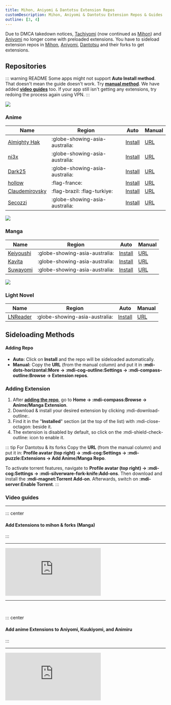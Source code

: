 ```yaml
---
title: Mihon, Aniyomi & Dantotsu Extension Repos
customDescription: Mihon, Aniyomi & Dantotsu Extension Repos & Guides
outline: [3, 4]
---
```


<GradientCard title="Extension Repos" description="Mihon, Aniyomi & Dantotsu Extension Repos & Guides" theme="turquoise" variant="thin"/>

Due to DMCA takedown notices, [Tachiyomi](https://tachiyomi.org/) (now continued as [Mihon](https://mihon.app/)) and [Aniyomi](https://aniyomi.org/) no longer come with preloaded extensions. You have to sideload extension repos in [Mihon](https://mihon.app/), [Aniyomi](https://aniyomi.org/), [Dantotsu](https://dantotsuapp.netlify.app/) and their forks to get extensions.

## Repositories

::: warning README
Some apps might not support **Auto Install method**. That doesn't mean the guide doesn't work. Try [**manual method**](#adding-repo). We have added [**video guides**](#video-guides) too. If your app still isn't getting any extensions, try redoing the process again using VPN.
:::

![](/banner/anime.png)

### Anime

| Name | Region | Auto | Manual |
| - | - | - | - |
| [Almighty Hak ](https://github.com/almightyhak/aniyomi-anime-repo) | :globe-showing-asia-australia: | [Install](aniyomi://add-repo?url=https://raw.githubusercontent.com/almightyhak/aniyomi-anime-repo/main/index.min.json) | [URL](https://raw.githubusercontent.com/almightyhak/aniyomi-anime-repo/main/index.min.json) |
| [ni3x](https://github.com/ni3x/aniyomi-extensions) | :globe-showing-asia-australia: | [Install](aniyomi://add-repo?url=https://raw.githubusercontent.com/ni3x/aniyomi-extensions/repo/index.min.json) | [URL](https://raw.githubusercontent.com/ni3x/aniyomi-extensions/repo/index.min.json) |
| [Dark25](https://github.com/Dark25/aniyomi-extensions) | :globe-showing-asia-australia: | [Install](aniyomi://add-repo?url=https://raw.githubusercontent.com/Dark25/aniyomi-extensions/repo/index.min.json) | [URL](https://raw.githubusercontent.com/Dark25/aniyomi-extensions/repo/index.min.json) |
| [hollow](https://codeberg.org/hollow/aniyomi-extensions-fr) | :flag-france: | [Install](aniyomi://add-repo?url=https://codeberg.org/hollow/aniyomi-extensions-fr/media/branch/repo/index.min.json) | [URL](https://codeberg.org/hollow/aniyomi-extensions-fr/media/branch/repo/index.min.json) |
| [Claudemirovsky](https://github.com/Claudemirovsky/cursedyomi-extensions) | :flag-brazil: :flag-turkiye: | [Install](aniyomi://add-repo?url=https://raw.githubusercontent.com/Claudemirovsky/cursedyomi-extensions/repo/index.min.json) | [URL](https://raw.githubusercontent.com/Claudemirovsky/cursedyomi-extensions/repo/index.min.json) |
| [Secozzi](https://github.com/Secozzi/aniyomi-extensions) | :globe-showing-asia-australia: | [Install](aniyomi://add-repo?url=https://raw.githubusercontent.com/Secozzi/aniyomi-extensions/refs/heads/repo/index.min.json) | [URL](https://raw.githubusercontent.com/Secozzi/aniyomi-extensions/refs/heads/repo/index.min.json) |

![](/banner/manga.png)

### Manga
| Name | Region | Auto | Manual |
| - | - | - | - |
| [Keiyoushi ](https://keiyoushi.github.io/) | :globe-showing-asia-australia: | [Install](tachiyomi://add-repo?url=https://raw.githubusercontent.com/keiyoushi/extensions/repo/index.min.json) | [URL](https://raw.githubusercontent.com/keiyoushi/extensions/repo/index.min.json) |
| [Kavita](https://github.com/Kareadita/tach-extension/) | :globe-showing-asia-australia: | [Install](tachiyomi://add-repo?url=https://raw.githubusercontent.com/Kareadita/tach-extension/repo/index.min.json) | [URL](https://raw.githubusercontent.com/Kareadita/tach-extension/repo/index.min.json) |
| [Suwayomi](https://github.com/Suwayomi/tachiyomi-extension) | :globe-showing-asia-australia: | [Install](tachiyomi://add-repo?url=https://raw.githubusercontent.com/Suwayomi/tachiyomi-extension/repo/index.min.json) | [URL](https://raw.githubusercontent.com/Suwayomi/tachiyomi-extension/repo/index.min.json) |

![](/banner/novel.png)

### Light Novel
| Name | Region | Auto | Manual |
| - | - | - | - |
| [LNReader ](https://lnreader.github.io/) | :globe-showing-asia-australia: | [Install](lnreader://repo/add?url=https%3A%2F%2Fraw.githubusercontent.com%2FLNReader%2Flnreader-plugins%2Fplugins%2Fv3.0.0%2F.dist%2Fplugins.min.json) | [URL](https://lnreader.github.io/plugins) |



## Sideloading Methods

#### Adding Repo

- **Auto:** Click on **Install** and the repo will be sideloaded automatically.
- **Manual:** Copy the **URL** (from the manual column) and put it in **:mdi-dots-horizontal:More -> :mdi-cog-outline:Settings -> :mdi-compass-outline:Browse -> Extension repos**.

### Adding Extension

1. After [**adding the repo**](#adding-repo), go to **Home -> :mdi-compass:Browse -> Anime/Manga Extension**.
2. Download & install your desired extension by clicking :mdi-download-outline:.
3. Find it in the "**Installed**" section (at the top of the list) with :mdi-close-octagon: beside it.
4. The extension is disabled by default, so click on the :mdi-shield-check-outline: icon to enable it.

::: tip For Dantotsu & its forks
Copy the **URL** (from the manual column) and put it in: **Profile avatar (top right) -> :mdi-cog:Settings -> :mdi-puzzle:Extensions -> Add Anime/Manga Repo**.

To activate torrent features, navigate to **Profile avatar (top right) -> :mdi-cog:Settings -> :mdi-silverware-fork-knife:Add-ons**. Then download and install the **:mdi-magnet:Torrent Add-on**. Afterwards, switch on **:mdi-server:Enable Torrent**.
:::

### Video guides

---

::: center

#### **Add Extensions to mihon & forks (Manga)**

:::

---

<div class="video_wrapper">
<iframe src="https://www.facebook.com/plugins/video.php?height=450&href=https%3A%2F%2Fwww.facebook.com%2Fiitachiyomi%2Fvideos%2F465057105914883%2F&show_text=false&t=0" style="border:none;overflow:hidden" scrolling="no" frameborder="0" allowfullscreen="true" allow="autoplay; clipboard-write; encrypted-media; picture-in-picture; web-share" allowFullScreen="true"></iframe>
</div>

---

</br>

::: center

#### **Add anime Extensions to Aniyomi, Kuukiyomi, and Animiru**

:::

---

<div class="video_wrapper">
<iframe src="https://www.facebook.com/plugins/video.php?height=450&href=https%3A%2F%2Fwww.facebook.com%2Fiitachiyomi%2Fvideos%2F840695694636237%2F&show_text=false&t=0" style="border:none;overflow:hidden" scrolling="no" frameborder="0" allowfullscreen="true" allow="autoplay; clipboard-write; encrypted-media; picture-in-picture; web-share"></iframe>
</div>

